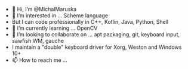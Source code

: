 - 👋 Hi, I’m @MichalMaruska
- 👀 I’m interested in ... Scheme language
- But I can code professionally in C++, Kotlin, Java, Python, Shell
- 🌱 I’m currently learning ... OpenCV
- 💞️ I’m looking to collaborate on ... apt packaging, git, keyboard input, sawfish WM, gauche
- I maintain a "double" keyboard driver for Xorg, Weston and Windows 10+
- 📫 How to reach me ...

<!---
MichalMaruska-TomTom/MichalMaruska-TomTom is a ✨ special ✨ repository because its `README.md` (this file) appears on your GitHub profile.
You can click the Preview link to take a look at your changes.
--->
